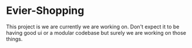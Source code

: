 # Evier-Shopping

This project is we are currently we are working on. Don't expect it to be having good ui or a modular codebase but surely we are working on those things.
